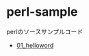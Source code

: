 perl-sample
===========

perlのソースサンプルコード

<ul>
<li>
<a href="https://github.com/mshige1979/perl-sample/tree/master/01_helloworld">01_helloword</a>
</li>
</ul>
